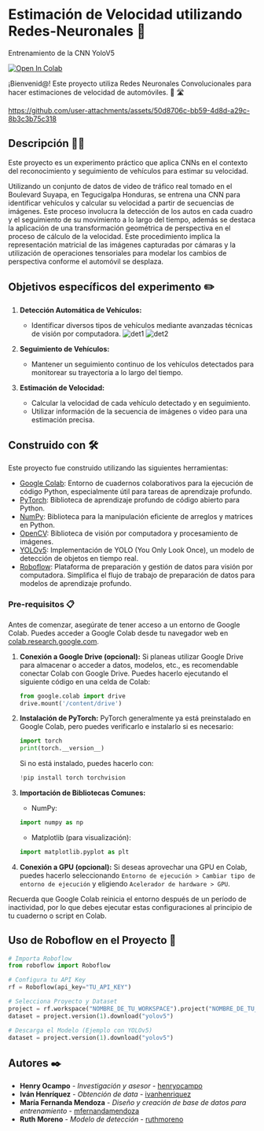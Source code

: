# Estimación de Velocidad utilizando Redes-Neuronales 🚀

Entrenamiento de la CNN YoloV5 

[![Open In Colab](https://colab.research.google.com/assets/colab-badge.svg)](https://colab.research.google.com/drive/1oRK8CG8riQmib0-v39mGP81-mGGeDpt8?usp=sharing)


¡Bienvenid@! Este proyecto utiliza Redes Neuronales Convolucionales para hacer estimaciones de velocidad de automóviles. :car: :motorway:

https://github.com/user-attachments/assets/50d8706c-bb59-4d8d-a29c-8b3c3b75c318

## Descripción  🚗💨
Este proyecto es un experimento práctico que aplica CNNs en el contexto del reconocimiento y seguimiento de vehículos para estimar su velocidad.

Utilizando un conjunto de datos de video de tráfico real tomado en el Boulevard Suyapa, en Tegucigalpa Honduras, se entrena una CNN para identificar vehículos y calcular su velocidad a partir de secuencias de imágenes. Este proceso involucra la detección de los autos en cada cuadro y el seguimiento de su movimiento a lo largo del tiempo, además se destaca la aplicación de una transformación geométrica de perspectiva en el proceso de cálculo de la velocidad. Este procedimiento implica la representación matricial de las imágenes capturadas por cámaras y la utilización de operaciones tensoriales para modelar los cambios de perspectiva conforme el automóvil se desplaza.

 ## Objetivos específicos del experimento :pencil2:

1. **Detección Automática de Vehículos:**
   - Identificar diversos tipos de vehículos mediante avanzadas técnicas de visión por computadora.
     ![det1](https://github.com/user-attachments/assets/3e6f9944-4126-4e8c-ae49-0dc011e3e309)
    ![det2](https://github.com/user-attachments/assets/8d892014-0929-43f1-97e9-b4b0a2094785)


2. **Seguimiento de Vehículos:**
   - Mantener un seguimiento continuo de los vehículos detectados para monitorear su trayectoria a lo largo del tiempo.

3. **Estimación de Velocidad:**
   - Calcular la velocidad de cada vehículo detectado y en seguimiento.
   - Utilizar información de la secuencia de imágenes o video para una estimación precisa.
  
  
  ## Construido con 🛠️

Este proyecto fue construido utilizando las siguientes herramientas:

- [Google Colab](https://colab.research.google.com/): Entorno de cuadernos colaborativos para la ejecución de código Python, especialmente útil para tareas de aprendizaje profundo.
- [PyTorch](https://pytorch.org/): Biblioteca de aprendizaje profundo de código abierto para Python.
- [NumPy](https://numpy.org/): Biblioteca para la manipulación eficiente de arreglos y matrices en Python.
- [OpenCV](https://opencv.org/): Biblioteca de visión por computadora y procesamiento de imágenes.
- [YOLOv5](https://github.com/ultralytics/yolov5): Implementación de YOLO (You Only Look Once), un modelo de detección de objetos en tiempo real.
- [Roboflow](https://roboflow.com/): Plataforma de preparación y gestión de datos para visión por computadora. Simplifica el flujo de trabajo de preparación de datos para modelos de aprendizaje profundo.

  
### Pre-requisitos 📋

Antes de comenzar, asegúrate de tener acceso a un entorno de Google Colab. Puedes acceder a Google Colab desde tu navegador web en [colab.research.google.com](https://colab.research.google.com/).

1. **Conexión a Google Drive (opcional):** Si planeas utilizar Google Drive para almacenar o acceder a datos, modelos, etc., es recomendable conectar Colab con Google Drive. Puedes hacerlo ejecutando el siguiente código en una celda de Colab:

    ```python
    from google.colab import drive
    drive.mount('/content/drive')
    ```

2. **Instalación de PyTorch:** PyTorch generalmente ya está preinstalado en Google Colab, pero puedes verificarlo e instalarlo si es necesario:

    ```python
    import torch
    print(torch.__version__)
    ```

    Si no está instalado, puedes hacerlo con:

    ```python
    !pip install torch torchvision
    ```

3. **Importación de Bibliotecas Comunes:**
    - NumPy:

    ```python
    import numpy as np
    ```

    - Matplotlib (para visualización):

    ```python
    import matplotlib.pyplot as plt
    ```

4. **Conexión a GPU (opcional):** Si deseas aprovechar una GPU en Colab, puedes hacerlo seleccionando `Entorno de ejecución > Cambiar tipo de entorno de ejecución` y eligiendo `Acelerador de hardware > GPU`.

Recuerda que Google Colab reinicia el entorno después de un período de inactividad, por lo que debes ejecutar estas configuraciones al principio de tu cuaderno o script en Colab.

## Uso de Roboflow en el Proyecto 🤖

```python
# Importa Roboflow
from roboflow import Roboflow

# Configura tu API Key
rf = Roboflow(api_key="TU_API_KEY")

# Selecciona Proyecto y Dataset
project = rf.workspace("NOMBRE_DE_TU_WORKSPACE").project("NOMBRE_DE_TU_PROYECTO")
dataset = project.version(1).download("yolov5")

# Descarga el Modelo (Ejemplo con YOLOv5)
dataset = project.version(1).download("yolov5")
```



## Autores ✒️

* **Henry Ocampo** - *Investigación y asesor* - [henryocampo](#henry-ocampo)
* **Iván Henríquez** - *Obtención de data* - [ivanhenriquez](#ivan-henriquez)
* **María Fernanda Mendoza** - *Diseño y creación de base de datos para entrenamiento* - [mfernandamendoza](#maria-fernanda-mendoza)
* **Ruth Moreno** - *Modelo de detección* - [ruthmoreno](#ruth-moreno)


